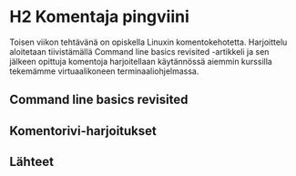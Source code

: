 # H2 Komentaja pingviini

Toisen viikon tehtävänä on opiskella Linuxin komentokehotetta. Harjoittelu aloitetaan tiivistämällä Command line basics revisited -artikkeli ja sen jälkeen opittuja komentoja harjoitellaan käytännössä aiemmin kurssilla tekemämme virtuaalikoneen terminaaliohjelmassa.

## Command line basics revisited

## Komentorivi-harjoitukset

## Lähteet
